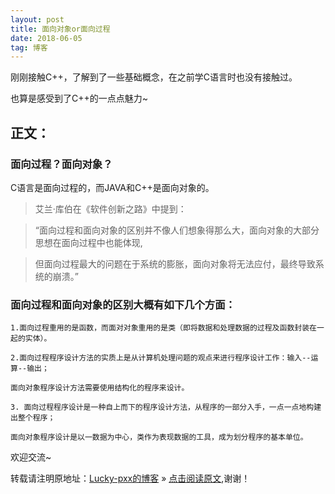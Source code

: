 ```yaml
---
layout: post
title: 面向对象or面向过程
date: 2018-06-05
tag: 博客
---  
```


刚刚接触C++，了解到了一些基础概念，在之前学C语言时也没有接触过。


也算是感受到了C++的一点点魅力~

## 正文：

### 面向过程？面向对象？

C语言是面向过程的，而JAVA和C++是面向对象的。

> 艾兰·库伯在《软件创新之路》中提到：
 
> “面向过程和面向对象的区别并不像人们想象得那么大，面向对象的大部分思想在面向过程中也能体现,
 
> 但面向过程最大的问题在于系统的膨胀，面向对象将无法应付，最终导致系统的崩溃。”

### 面向过程和面向对象的区别大概有如下几个方面：
 
	1.面向过程重用的是函数，而面对对象重用的是类（即将数据和处理数据的过程及函数封装在一起的实体）。
 
	2.面向过程程序设计方法的实质上是从计算机处理问题的观点来进行程序设计工作：输入--运算--输出；
 
	面向对象程序设计方法需要使用结构化的程序来设计。
	
	3. 面向过程程序设计是一种自上而下的程序设计方法，从程序的一部分入手，一点一点地构建出整个程序；
 
	面向对象程序设计是以一数据为中心，类作为表现数据的工具，成为划分程序的基本单位。

欢迎交流~
  
转载请注明原地址：[Lucky-pxx的博客](http://www.bingoxin.top) » [点击阅读原文](http://www.bingoxin.top/2018/06/%E6%95%B0%E6%8D%AE%E5%BA%93%E5%9F%BA%E6%9C%AC%E6%93%8D%E4%BD%9C/),谢谢！
